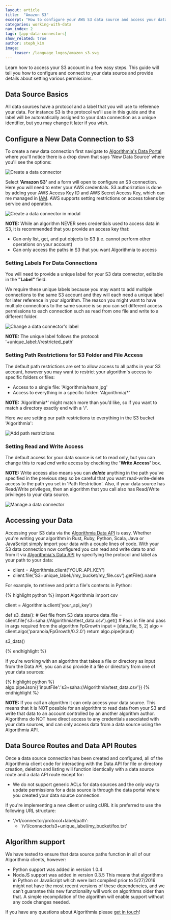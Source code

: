 ```yaml
---
layout: article
title:  "Amazon S3"
excerpt: "How to configure your AWS S3 data source and access your data via the Algorithmia Data API."
categories: working-with-data
nav_index: 2
tags: [app-data-connectors]
show_related: true
author: steph_kim
image:
    teaser: /language_logos/amazon_s3.svg
---
```


Learn how to access your S3 account in a few easy steps. This guide will tell you how to configure and connect to your data source and provide details about setting various permissions.

## Data Source Basics
All data sources have a protocol and a label that you will use to reference your data. For instance S3 is the protocol we'll use in this guide and the label will be automatically assigned to your data connection as a unique identifier, but you may change it later if you wish.

## Configure a New Data Connection to S3
To create a new data connection first navigate to <a href="{{ site.baseurl }}/data">Algorithmia's Data Portal</a> where you'll notice there is a drop down that says 'New Data Source' where you'll see the options:

<img src="{{ site.baseurl }}/images/post_images/data_connectors/create_data_connector.png" alt="Create a data connector" class="screenshot img-md">

Select **'Amazon S3'** and a form will open to configure an S3 connection. Here you will need to enter your AWS credentials. S3 authorization is done by adding your AWS Access Key ID and AWS Secret Access Key, which can me managed in [IAM](https://console.aws.amazon.com/iam/home). AWS supports setting restrictions on access tokens by service and operation.

<img src="{{ site.cdnurl }}{{ site.baseurl }}/images/post_images/data_connectors/s3_create_data_connector.png" alt="Create a data connector in modal" class="screenshot img-sm">

**NOTE:** While an algorithm NEVER sees credentials used to access data in S3, it is recommended that you provide an access key that:

- Can only list, get, and put objects to S3 (i.e. cannot perform other operations on your account)
- Can only access the paths in S3 that you want Algorithmia to access

### Setting Labels For Data Connections
You will need to provide a unique label for your S3 data connector, editable in the **"Label"** field.

We require these unique labels because you may want to add multiple connections to the same S3 account and they will each need a unique label for later reference in your algorithm. The reason you might want to have multiple connections to the same source is so you can set different access permissions to each connection such as read from one file and write to a different folder.

<img src="{{ site.cdnurl }}{{ site.baseurl }}/images/post_images/data_connectors/s3_manage_connector_change_label.png" alt="Change a data connector's label" class="screenshot img-sm">

**NOTE:** The unique label follows the protocol: '+unique_label://restricted_path'

### Setting Path Restrictions for S3 Folder and File Access
The default path restrictions are set to allow access to all paths in your S3 account, however you may want to restrict your algorithm's access to specific folders or files:

- Access to a single file: 'Algorithmia/team.jpg'
- Access to everything in a specific folder: 'Algorithmia/*'

**NOTE:** 'Algorithmia*' might match more than you’d like, so if you want to match a directory exactly end with a '/'.

Here we are setting our path restrictions to everything in the S3 bucket 'Algorithmia':

<img src="{{ site.cdnurl }}{{ site.baseurl }}/images/post_images/data_connectors/s3_restricted_paths.png" alt="Add path restrictions" class="screenshot img-sm">

### Setting Read and Write Access
The default access for your data source is set to read only, but you can change this to read *and* write access by checking the **'Write Access'** box.

**NOTE:** Write access also means you can ***delete*** anything in the path you've specified in the previous step so be careful that you want read-write-delete access to the path you set in 'Path Restriction'. Also, if your data source has Read/Write privileges, then an algorithm that you call also has Read/Write privileges to your data source.

<img src="{{ site.cdnurl }}{{ site.baseurl }}/images/post_images/data_connectors/s3_write_access.png" alt="Manage a data connector" class="screenshot img-sm">

## Accessing your Data
Accessing your S3 data via the <a href="http://docs.algorithmia.com/#data-api-specification">Algorithmia Data API</a> is easy. Whether you're writing your algorithm in Rust, Ruby, Python, Scala, Java or JavaScript simply import your data with a couple lines of code. With your S3 data connection now configured you can read and write data to and from it via <a href="http://docs.algorithmia.com/#data-api-specification">Algorithmia's Data API</a> by specifying the protocol and label as your path to your data:

- client = Algorithmia.client('YOUR_API_KEY')
- client.file('S3+unique_label://my_bucket/my_file.csv').getFile().name

For example, to retrieve and print a file's contents in Python:

{% highlight python %}
import Algorithmia
import csv

client = Algorithmia.client('your_api_key')

def s3_data():
    # Get file from S3 data source
    data_file = client.file('s3+saha://Algorithmia/test_data.csv').get()
    # Pass in file and pass in args required from the algorithm FpGrowth
    input = [data_file, 5, 2]
    algo = client.algo('paranoia/FpGrowth/0.2.0')
    return algo.pipe(input)

s3_data()

{% endhighlight %}

If you're working with an algorithm that takes a file or directory as input from the Data API, you can also provide it a file or directory from one of your data sources:

{% highlight python %}
algo.pipeJson({'inputFile':'s3+saha://Algorithmia/test_data.csv'})
{% endhighlight %}

**NOTE:** If you call an algorithm it can only access your data source. This means that it is NOT possible for an algorithm to read data from your S3 and write that data to an account controlled by an another algorithm author. Algorithms do NOT have direct access to any credentials associated with your data sources, and can only access data from a data source using the Algorithmia API.

## Data Source Routes and Data API Routes

Once a data source connection has been created and configured, all of the Algorithmia client code for interacting with the Data API for file or directory creation, deletion and listing will function identically with a data source route and a data API route except for:

- We do not support generic ACLs for data sources and the only way to update permissions for a data source is through the data portal where you created your data source connection.

If you're implementing a new client or using cURL it is preferred to use the following URL structure:

- '/v1/connector/protocol+label/path':
    - '/v1/connector/s3+unique_label/my_bucket/foo.txt'

## Algorithm support
We have tested to ensure that data source paths function in all of our Algorithmia clients, however:

- Python support was added in version 1.0.4
- NodeJS support was added in version 0.3.5
This means that algorithms in Python or JavaScript which were last compiled prior to 5/27/2016 might not have the most recent versions of these dependencies, and we can’t guarantee this new functionality will work on algorithms older than that. A simple recompilation of the algorithm will enable support without any code changes needed.

If you have any questions about Algorithmia please <a href="mailto:support@algorithmia.com">get in touch</a>!
